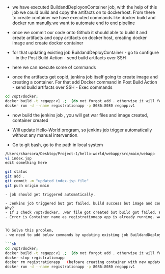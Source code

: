- we have executed BuildandDeployonContainer job, with the help of this job we could build and copy the artifacts on to dockerhost. From there to create container we have executed commands like docker build and docker run manully.we want to automate end to end pipeline
- once we commit our code onto Github it should able to build it and create artifacts and copy artifacts on docker host, creating docker image and create docker container
- for that updating existing job BuildandDeployContainer - go to configure - in the Post Build Action - send build artifacts over SSH
- here we can execute some of commands

- once the artifacts get copid, jenkins job itself going to create image and creating a container. For that add Docker command in Post Build Action - send build artifacts over SSH - Exec commands

```sh
cd /opt/docker;
docker build -t regapp:v1 .;  (do not forgot add . otherwise it will fail)
docker run -d --name registrationapp -p 8086:8080 regapp:v1
```
- now build the jenkins job , you will get war files and image created, container created

- Will update Hello-World program, so jenkins job trigger automatically without any manual intervention.
- Go to git bash, go to the path in local system

```sh
/Users/sharsora/Desktop/Project-1/hello-world/webapp/src/main/webapp
vi index.jsp
edit something here

git status
git add .
git commit -m "updated index.jsp file"
git push origin main

- job should get triggered automatically.

- Jenkins job triggered but got failed. build success but image and container not created.
Why?
- If I check /opt/docker, .war file got created but build got failed. When I entered those commands (docker build and docker run) manully, I got error.
- Error is Container name as registrationapp app is already running. we can not create multiple container with the same name.


TO Solve this problem,
- we need to add below commands by updating existing job BuildandDeployContainer - go to configure - in the Post Build Action - send build artifacts over SSH - Exec commands

```sh
cd /opt/docker;
docker build -t regapp:v1 .;  (do not forgot add . otherwise it will fail)
docker stop registrationapp
docker rm registrationapp   (befoare creating container with new update we are deleting old container)
docker run -d --name registrationapp -p 8086:8080 regapp:v1
```
